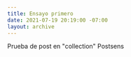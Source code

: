 ```yaml
---
title: Ensayo primero
date: 2021-07-19 20:19:00 -07:00
layout: archive
---
```


Prueba de post en "collection" Postsens